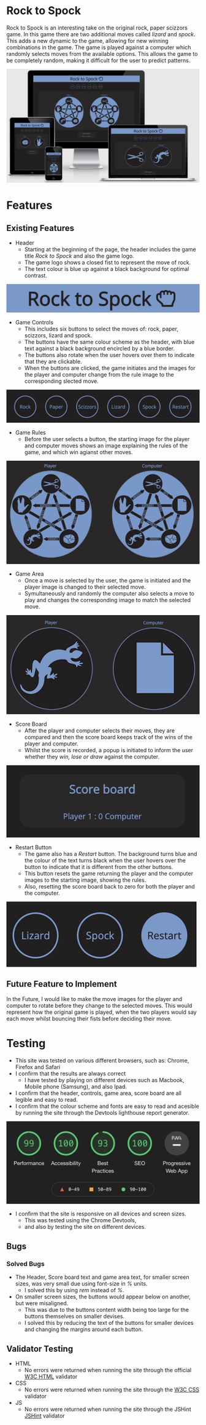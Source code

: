 # Rock to Spock
Rock to Spock is an interesting take on the original rock, paper scizzors game. In this game there are two additional moves called *lizard* and *spock*. This adds a new dynamic to the game, allowing for new winning combinations in the game. The game is played against a computer which randomly selects moves from the available options. This allows the game to be completely random, making it difficult for the user to predict patterns.

<img src="assets/images/responsive.png" alt="Image of Rock to Spock site on different screen sizes">

# Features

## Existing Features

- Header
    - Starting at the beginning of the page, the header includes the game title *Rock to Spock* and also the game logo.
    - The game logo shows a closed fist to represent the move of rock. 
    - The text colour is blue up against a black background for optimal contrast.  

<img src="assets/images/header.png" alt="Image of the Rock to Spock header and logo">

- Game Controls
    - This includes six buttons to select the moves of: rock, paper, scizzors, lizard and spock.
    - The buttons have the same colour scheme as the header, with blue text against a black background encircled by a blue border.
    - The buttons also rotate when the user hovers over them to indicate that they are clickable.
    - When the buttons are clicked, the game initiates and the images for the player and computer change from the rule image to the corresponding slected move.

<img src="assets/images/controls.png" alt="Image of the different moves that the player can select">

- Game Rules
    - Before the user selects a button, the starting image for the player and computer moves shows an image explaining the rules of the game, and which win agianst other moves.

<img src="assets/images/rules.png" alt="Image showing the rules of the game">

- Game Area
    - Once a move is selected by the user, the game is initiated and the player image is changed to their selected move.
    - Symultaneously and randomly the computer also selects a move to play and changes the corresponding image to match the selected move.

<img src="assets/images/moves.png" alt="Image of the game where player selects lizard and the computer selects paper">

- Score Board
    - After the player and computer selects their moves, they are compared and then the score board keeps track of the wins of the player and computer.
    - Whilst the score is recorded, a popup is initiated to inform the user whether they *win, lose or draw* against the computer.

<img src="assets/images/scores.png" alt="Image showing the scores of both the player and computer">

- Restart Button
    - The game also has a *Restart* button. The background turns blue and the colour of the text turns black when the user hovers over the button to indicate that it is different from the other buttons.
    - This button resets the game returning the player and the computer images to the starting image, showing the rules.
    - Also, resetting the score board back to zero for both the player and the computer.

<img src="assets/images/restart.png" alt="Image of the restart button">

## Future Feature to Implement

In the Future, I would like to make the move images for the player and computer to rotate before they change to the selected moves. This would represent how the original game is played, when the two players would say each move whilst bouncing their fists before deciding their move.

# Testing

- This site was tested on various different browsers, such as: Chrome, Firefox and Safari
- I confirm that the results are always correct
    - I have tested by playing on different devices such as Macbook, Mobile phone (Samsung), and also Ipad.
- I confirm that the header, controls, game area, score board are all legible and easy to read.
- I confirm that the colour scheme and fonts are easy to read and acesible by running the site through the Devtools lighthouse report generator.

<img src="assets/images/lighthouse.png" alt="Image showing the lighthouse report of the site">

- I confirm that the site is responsive on all devices and screen sizes. 
    - This was tested using the Chrome Devtools,
    - and also by testing the site on different devices.

## Bugs 
### Solved Bugs
- The Header, Score board text and game area text, for smaller screen sizes, was very small due using font-size in *%* units.
    - I solved this by using *rem* instead of *%*.
- On smaller screen sizes, the buttons would appear below on another, but were misaligned.
    - This was due to the buttons content width being too large for the buttons themselves on smaller devises.
    - I solved this by reducing the text of the buttons for smaller devices and changing the margins around each button.

## Validator Testing

- HTML
    - No errors were returned when running the site through the official [W3C HTML](https://validator.w3.org/nu/#textarea) validator
- CSS
    - No errors were returned when running the site through the [W3C CSS](https://jigsaw.w3.org/css-validator/validator) validator
- JS
    - No errors were returned when running the site through the JSHint [JSHint](https://jshint.com/) validator